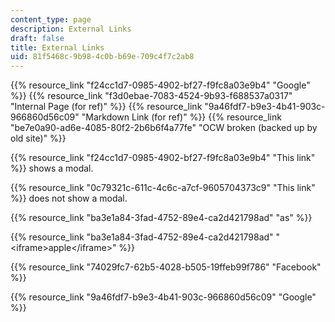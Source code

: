 ```yaml
---
content_type: page
description: External Links
draft: false
title: External Links
uid: 81f5468c-9b98-4c0b-b69e-709c4f7c2ab8
---
```

{{% resource_link "f24cc1d7-0985-4902-bf27-f9fc8a03e9b4" "Google" %}} {{% resource_link "f3d0ebae-7083-4524-9b93-f688537a0317" "Internal Page (for ref)" %}} {{% resource_link "9a46fdf7-b9e3-4b41-903c-966860d56c09" "Markdown Link (for ref)" %}} {{% resource_link "be7e0a90-ad6e-4085-80f2-2b6b6f4a77fe" "OCW broken (backed up by old site)" %}}

{{% resource_link "f24cc1d7-0985-4902-bf27-f9fc8a03e9b4" "This link" %}} shows a modal.

{{% resource_link "0c79321c-611c-4c6c-a7cf-9605704373c9" "This link" %}} does not show a modal.

{{% resource_link "ba3e1a84-3fad-4752-89e4-ca2d421798ad" "as" %}}

{{% resource_link "ba3e1a84-3fad-4752-89e4-ca2d421798ad" "\<iframe>apple\</iframe>" %}}

{{% resource_link "74029fc7-62b5-4028-b505-19ffeb99f786" "Facebook" %}}

{{% resource_link "9a46fdf7-b9e3-4b41-903c-966860d56c09" "Google" %}}